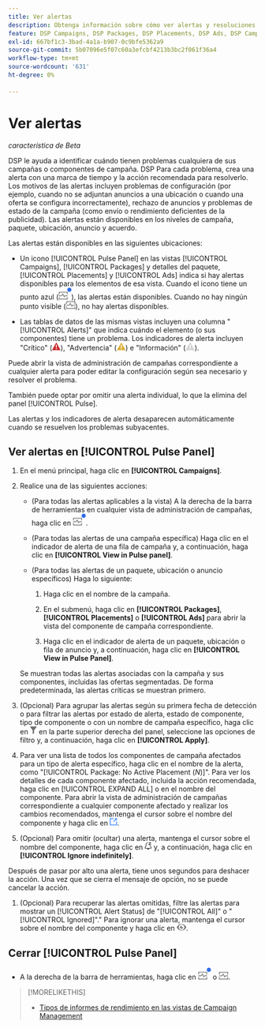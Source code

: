 ```yaml
---
title: Ver alertas
description: Obtenga información sobre cómo ver alertas y resoluciones recomendadas para sus campañas y componentes de campaña.
feature: DSP Campaigns, DSP Packages, DSP Placements, DSP Ads, DSP Campaign Data Views
exl-id: 667bf1c3-3bad-4a1a-b907-0c9bfe5362a9
source-git-commit: 5b07096e5f07c60a3efcbf4213b3bc2f061f36a4
workflow-type: tm+mt
source-wordcount: '631'
ht-degree: 0%

---
```


# Ver alertas

*característica de Beta*

DSP le ayuda a identificar cuándo tienen problemas cualquiera de sus campañas o componentes de campaña. DSP Para cada problema, crea una alerta con una marca de tiempo y la acción recomendada para resolverlo. Los motivos de las alertas incluyen problemas de configuración (por ejemplo, cuando no se adjuntan anuncios a una ubicación o cuando una oferta se configura incorrectamente), rechazo de anuncios y problemas de estado de la campaña (como envío o rendimiento deficientes de la publicidad). Las alertas están disponibles en los niveles de campaña, paquete, ubicación, anuncio y acuerdo.

Las alertas están disponibles en las siguientes ubicaciones:

* Un icono [!UICONTROL Pulse Panel] en las vistas [!UICONTROL Campaigns], [!UICONTROL Packages] y detalles del paquete, [!UICONTROL Placements] y [!UICONTROL Ads] indica si hay alertas disponibles para los elementos de esa vista. Cuando el icono tiene un punto azul (![icono del panel de pulsos cuando hay alertas disponibles](/help/dsp/assets/alerts-panel.png "icono del panel de pulsos cuando hay alertas disponibles")), las alertas están disponibles. Cuando no hay ningún punto visible (![Icono del Panel de pulsos cuando no hay alertas disponibles](/help/dsp/assets/alerts-panel-empty.png "Icono del Panel de pulsos cuando no hay alertas disponibles")), no hay alertas disponibles.

* Las tablas de datos de las mismas vistas incluyen una columna &quot;[!UICONTROL Alerts]&quot; que indica cuándo el elemento (o sus componentes) tiene un problema. Los indicadores de alerta incluyen &quot;Crítico&quot; (![Crítico](/help/dsp/assets/indicator-critical.png "Crítico")), &quot;Advertencia&quot; (![Advertencia](/help/dsp/assets/indicator-warning.png "Advertencia")) e &quot;Información&quot; (![Información](/help/dsp/assets/indicator-information.png "Información")).

Puede abrir la vista de administración de campañas correspondiente a cualquier alerta para poder editar la configuración según sea necesario y resolver el problema.

También puede optar por omitir una alerta individual, lo que la elimina del panel [!UICONTROL Pulse].

Las alertas y los indicadores de alerta desaparecen automáticamente cuando se resuelven los problemas subyacentes.

## Ver alertas en [!UICONTROL Pulse Panel]

1. En el menú principal, haga clic en **[!UICONTROL Campaigns]**.

1. Realice una de las siguientes acciones:

   * (Para todas las alertas aplicables a la vista) A la derecha de la barra de herramientas en cualquier vista de administración de campañas, haga clic en ![Icono del panel Pulsos cuando haya alertas disponibles](/help/dsp/assets/alerts-panel.png "Icono del panel Pulsos cuando haya alertas disponibles").

   * (Para todas las alertas de una campaña específica) Haga clic en el indicador de alerta de una fila de campaña y, a continuación, haga clic en **[!UICONTROL View in Pulse panel]**.

   * (Para todas las alertas de un paquete, ubicación o anuncio específicos) Haga lo siguiente:

      1. Haga clic en el nombre de la campaña.

      1. En el submenú, haga clic en **[!UICONTROL Packages]**, **[!UICONTROL Placements]** o **[!UICONTROL Ads]** para abrir la vista del componente de campaña correspondiente.

      1. Haga clic en el indicador de alerta de un paquete, ubicación o fila de anuncio y, a continuación, haga clic en **[!UICONTROL View in Pulse Panel]**.

   Se muestran todas las alertas asociadas con la campaña y sus componentes, incluidas las ofertas segmentadas. De forma predeterminada, las alertas críticas se muestran primero.

1. (Opcional) Para agrupar las alertas según su primera fecha de detección o para filtrar las alertas por estado de alerta, estado de componente, tipo de componente o con un nombre de campaña específico, haga clic en ![Botón de filtro](/help/dsp/assets/filter.png) en la parte superior derecha del panel, seleccione las opciones de filtro y, a continuación, haga clic en **[!UICONTROL Apply]**.

1. Para ver una lista de todos los componentes de campaña afectados para un tipo de alerta específico, haga clic en el nombre de la alerta, como &quot;[!UICONTROL Package: No Active Placement (*N*)]&quot;. Para ver los detalles de cada componente afectado, incluida la acción recomendada, haga clic en [!UICONTROL EXPAND ALL] o en el nombre del componente. Para abrir la vista de administración de campañas correspondiente a cualquier componente afectado y realizar los cambios recomendados, mantenga el cursor sobre el nombre del componente y haga clic en ![Ir a la vista](/help/dsp/assets/go-to-view.png "Ir a la vista").

1. (Opcional) Para omitir (ocultar) una alerta, mantenga el cursor sobre el nombre del componente, haga clic en ![Omitir](/help/dsp/assets/alert-ignore.png "Omitir") y, a continuación, haga clic en **[!UICONTROL Ignore indefinitely]**. <!-- **[!UICONTROL Ignore alert for three days]**, **[!UICONTROL Ignore alert until next check]**, or **[!UICONTROL Ignore indefinitely] -->

Después de pasar por alto una alerta, tiene unos segundos para deshacer la acción. Una vez que se cierra el mensaje de opción, no se puede cancelar la acción.

1. (Opcional) Para recuperar las alertas omitidas, filtre las alertas para mostrar un [!UICONTROL Alert Status] de &quot;[!UICONTROL All]&quot; o &quot;[!UICONTROL Ignored]&quot;.&quot; Para ignorar una alerta, mantenga el cursor sobre el nombre del componente y haga clic en ![Anular omisión](/help/dsp/assets/alert-un-ignore.png "Anular omisión").

## Cerrar [!UICONTROL Pulse Panel]

* A la derecha de la barra de herramientas, haga clic en ![Icono del panel Pulsos cuando haya alertas disponibles](/help/dsp/assets/alerts-panel.png "Icono del panel Pulsos cuando haya alertas disponibles") o ![Icono del Panel de pulsos cuando no hay alertas disponibles](/help/dsp/assets/alerts-panel-empty.png "Icono del Panel de pulsos cuando no hay alertas disponibles").

>[!MORELIKETHIS]
>
>* [Tipos de informes de rendimiento en las vistas de Campaign Management](campaign-reports-about.md)
